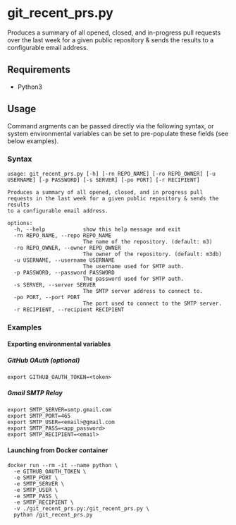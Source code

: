 # git_recent_prs.py

Produces a summary of all opened, closed, and in-progress pull requests over the last week for a given public repository & sends the results to a configurable email address.


## Requirements
- Python3

## Usage
Command argments can be passed directly via the following syntax, or system environmental variables can be set to pre-populate these fields (see below examples).
### Syntax
```
usage: git_recent_prs.py [-h] [-rn REPO_NAME] [-ro REPO_OWNER] [-u USERNAME] [-p PASSWORD] [-s SERVER] [-po PORT] [-r RECIPIENT]

Produces a summary of all opened, closed, and in progress pull requests in the last week for a given public repository & sends the results
to a configurable email address.

options:
  -h, --help            show this help message and exit
  -rn REPO_NAME, --repo REPO_NAME
                        The name of the repository. (default: m3)
  -ro REPO_OWNER, --owner REPO_OWNER
                        The owner of the repository. (default: m3db)
  -u USERNAME, --username USERNAME
                        The username used for SMTP auth.
  -p PASSWORD, --password PASSWORD
                        The password used for SMTP auth.
  -s SERVER, --server SERVER
                        The SMTP server address to connect to.
  -po PORT, --port PORT
                        The port used to connect to the SMTP server.
  -r RECIPIENT, --recipient RECIPIENT
```

### Examples

#### Exporting environmental variables
##### GitHub OAuth _(optional)_
```
export GITHUB_OAUTH_TOKEN=<token>
```

##### Gmail SMTP Relay
```
export SMTP_SERVER=smtp.gmail.com
export SMTP_PORT=465
export SMTP_USER=<email>@gmail.com
export SMTP_PASS=<app_password>
export SMTP_RECIPIENT=<email>
```

#### Launching  from Docker container

```
docker run --rm -it --name python \
  -e GITHUB_OAUTH_TOKEN \
  -e SMTP_PORT \
  -e SMTP_SERVER \
  -e SMTP_USER \
  -e SMTP_PASS \
  -e SMTP_RECIPIENT \
  -v ./git_recent_prs.py:/git_recent_prs.py \
  python /git_recent_prs.py
```
